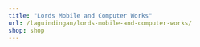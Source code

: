 ```yaml
---
title: "Lords Mobile and Computer Works"
url: /laguindingan/lords-mobile-and-computer-works/
shop: shop
---
```

